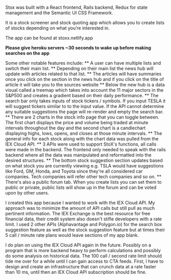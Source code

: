 
Stox was built with a React frontend, Rails backend, Redux for  state management and the Semantic UI CSS Framework.

It is a stock screener and stock quoting app which allows you to create lists of stocks depending on what you’re interested in.

The app can be found at stoxx.netlify.app

**Please give heroku servers ~30 seconds to wake up before making searches on the app**

Some other notable features include:
** A user can have multiple lists and switch their main list.
** Depending on their main list the news hub will update with articles related to that list.
** The articles will have summaries once you click on the section in the news hub and if you click on the title of article it will take you to the sources website
** Below the new hub is a data visual called a treemap which takes into account the 11 major sectors in the S&P500 and creates a gradient based on their daily performance.
** The search bar only takes inputs of stock tickers / symbols. If you input TESLA it will suggest tickers similar to to the input value. If the API cannot determine any suitable suggestions the page will re-render and empty the search bar.
** There are 2 charts in the stock info page that you can toggle between. The first chart displays the price and volume being traded at minute intervals throughout the day and the second chart is a candlechart displaying highs, lows, opens, and closes at those minute intervals.
** The general info for each stock along with the chart data was pulled from the IEX Cloud API. 
** 3 APIs were used to support StoX's functions, all calls were made in the backend. The frontend only needed to speak with the rails backend where all the data was manipulated and reformatted into the desired structures.
** The bottom stock suggestion section updates based on what stock you are currently viewing e.g. TSLA would have suggestions like Ford, GM, Honda, and Toyota since they're all considered car companies. Tech companies will refer other tech companies and so on.
** There's also a public forum tab. When you create lists you can set them to public or private, public lists will show up in the forum and can be voted upon by other users. 

I created this app because I wanted to work with the IEX Cloud API. My approach was to minimize the amount of API calls but still pull as much pertinent information. The IEX Exchange is the best resource for free financial data, their credit system also doesn't stifle developers with a rate limit. I used 2 other APIs (Alphavantage and Polygon.io) for the search box suggestion feature as well as the stock suggestion feature but at times their 5 call / minute rate plans would leave sections of my app blank. 

I do plan on using the IEX Cloud API again in the future. Possibly on a program that is more backend heavy to perform calculations and possibly do some analysis on historical data. The 100 call / second rate limit should tide me over for a while until I can gain access to CTA feeds. First, I have to design and create an infrastructure that can crunch data at a rate faster than 10 ms, until then an IEX Cloud API subscription should be fine.  